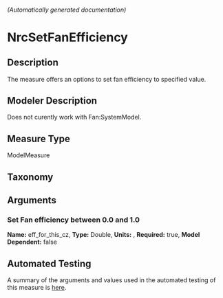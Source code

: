

###### (Automatically generated documentation)

# NrcSetFanEfficiency

## Description
The measure offers an options to set fan efficiency to specified value.

## Modeler Description
Does not curently work with Fan:SystemModel.

## Measure Type
ModelMeasure

## Taxonomy


## Arguments


### Set Fan efficiency between 0.0 and 1.0

**Name:** eff_for_this_cz,
**Type:** Double,
**Units:** ,
**Required:** true,
**Model Dependent:** false






## Automated Testing
A summary of the arguments and values used in the automated testing of this measure is [here](./tests/README.md).

